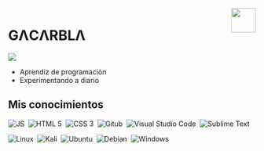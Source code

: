 <img align="right" border-radius="50px" src="https://avatars.githubusercontent.com/u/73355508?v=4" height="50">
<h1>GΛCΛRBLΛ</h1>
<img src="https://readme-typing-svg.herokuapp.com?size=12&color=fff&lines=El+primer+paso+para+lograr+algo,+es+amarlo%7C">


<ul>
  <li>Aprendiz de programación</li>
  <li>Experimentando a diario</li>
</ul>

## Mis conocimientos
![JS](https://img.shields.io/badge/JavaScript-05122A?style=flat&logo=javascript)&nbsp;
![HTML 5](https://img.shields.io/badge/-HTML_5-05122A?style=flat&logo=HTML5)&nbsp; 
![CSS 3](https://img.shields.io/badge/-CSS_3-05122A?style=flat&logo=CSS3&logoColor=1572B6)&nbsp; <!--![Python](https://img.shields.io/badge/Python-05122A?style=flat&logo=python)&nbsp;
![Arduino](https://img.shields.io/badge/-Arduino-05122A?style=flat&logo=arduino)&nbsp; -->
![Gitub](https://img.shields.io/badge/-Github-05122A?style=flat&logo=github&logoColor=white)&nbsp;
![Visual Studio Code](https://img.shields.io/badge/-Visual%20Studio%20Code-05122A?style=flat&logo=visual-studio-code&logoColor=007ACC)&nbsp; 
![Sublime Text](https://img.shields.io/badge/Sublime_Text-05122A?style=flat&logo=sublime-text&logoColor=important)&nbsp;
<!--![Inkscape](https://img.shields.io/badge/-Inkscape-05122A?style=flat&logo=inkscape)&nbsp;-->
<!--![GIMP](https://img.shields.io/badge/-GIMP-05122A?style=flat&logo=gimp)&nbsp;-->
<!--![Photoshop](https://img.shields.io/badge/-Photoshop-05122A?style=flat&logo=adobe-photoshop)&nbsp;-->
<!--![Microsoft Office](https://img.shields.io/badge/-Microsoft_Office-05122A?style=flat&logo=microsoft-office)&nbsp;-->
<!--![Excel](https://img.shields.io/badge/-Excel-05122A?style=flat&logo=microsoft-excel)&nbsp;-->
<!--![Power Point](https://img.shields.io/badge/-Power_Point-05122A?style=flat&logo=microsoft-powerpoint)&nbsp;-->
<!--![Word](https://img.shields.io/badge/-Word-05122A?style=flat&logo=microsoft-word)&nbsp;-->
<!--![Access](https://img.shields.io/badge/-Access-05122A?style=flat&logo=microsoft-access)&nbsp; \-->
![Linux](https://img.shields.io/badge/Linux-05122A?style=flat&logo=linux)&nbsp;
![Kali](https://img.shields.io/badge/Kali_Linux-05122A?style=flat&logo=kalilinux&logoColor=white)&nbsp;
![Ubuntu](https://img.shields.io/badge/Ubuntu-05122A?style=flat&logo=ubuntu)&nbsp;
![Debian](https://img.shields.io/badge/Debian-05122A?style=flat&logo=debian)&nbsp;
![Windows](https://img.shields.io/badge/Windows-05122A?style=flat&logo=windows)&nbsp;
